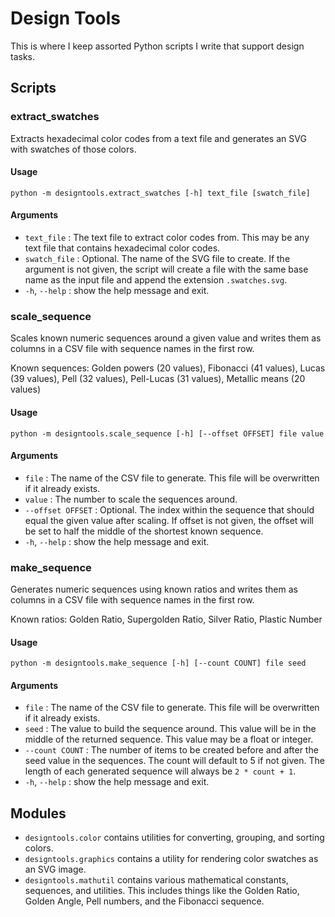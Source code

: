 # Design Tools

This is where I keep assorted Python scripts I write that support design tasks.

## Scripts

### extract_swatches

Extracts hexadecimal color codes from a text file and generates an SVG with swatches of those colors.

#### Usage
`python -m designtools.extract_swatches [-h] text_file [swatch_file]`

#### Arguments
- `text_file` : The text file to extract color codes from. This may be any text file that contains hexadecimal color codes.
- `swatch_file` :  Optional. The name of the SVG file to create. If the argument is not given, the script will create a file with the same base name as the input file and append the extension `.swatches.svg`.
- `-h`, `--help` : show the help message and exit.

### scale_sequence

Scales known numeric sequences around a given value and writes them as columns in a CSV file with sequence names in the first row.

Known sequences: Golden powers (20 values), Fibonacci (41 values), Lucas (39 values), Pell (32 values), Pell-Lucas (31 values), Metallic means (20 values)

#### Usage
`python -m designtools.scale_sequence [-h] [--offset OFFSET] file value`

#### Arguments
- `file` : The name of the CSV file to generate. This file will be overwritten if it already exists.
- `value` : The number to scale the sequences around.
- `--offset OFFSET` : Optional. The index within the sequence that should equal the given value after scaling. If offset is not given, the offset will be set to half the middle of the shortest known sequence.
- `-h`, `--help` : show the help message and exit.

### make_sequence
Generates numeric sequences using known ratios and writes them as columns in a CSV file with sequence names in the first row.

Known ratios: Golden Ratio, Supergolden Ratio, Silver Ratio, Plastic Number

#### Usage
`python -m designtools.make_sequence [-h] [--count COUNT] file seed`

#### Arguments
- `file` : The name of the CSV file to generate. This file will be overwritten if it already exists.
- `seed` : The value to build the sequence around. This value will be in the middle of the returned sequence. This value may be a float or integer.
- `--count COUNT` : The number of items to be created before and after the seed value in the sequences. The count will default to 5 if not given. The length of each generated sequence will always be `2 * count + 1`.
- `-h`, `--help` : show the help message and exit.

## Modules

- `designtools.color` contains utilities for converting, grouping, and sorting colors.
- `designtools.graphics` contains a utility for rendering color swatches as an SVG image.
- `designtools.mathutil` contains various mathematical constants, sequences, and utilities. This includes things like the Golden Ratio, Golden Angle, Pell numbers, and the Fibonacci sequence.

